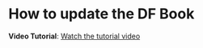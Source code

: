 # __How to update the DF Book__

__Video Tutorial__: [Watch the tutorial video](https://drive.google.com/file/d/1nUvWX9HqdaEexTLKzvk-XM6Z3lFlYlRd/preview)